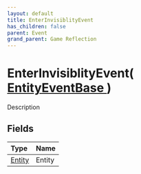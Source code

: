 ```yaml
---
layout: default
title: EnterInvisiblityEvent
has_children: false
parent: Event
grand_parent: Game Reflection
---
```

# EnterInvisiblityEvent( [ EntityEventBase ](/riftbreaker-wiki/docs/game-reflection/events/entity_event_base/) )
Description 

## Fields

| Type | Name |
|:----------|:--------------|
| [Entity](/riftbreaker-wiki/docs/game-reflection/classes/entity/) | Entity |

